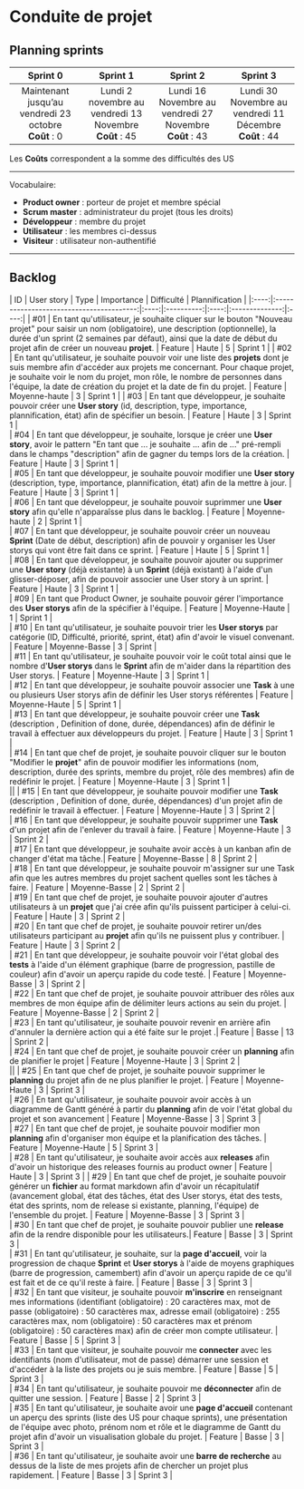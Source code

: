 # Conduite de projet

## Planning sprints

| Sprint 0  | Sprint 1 | Sprint 2 | Sprint 3 |
|:---------:|:--------:|:-------:|:-------:|
| Maintenant jusqu’au vendredi 23 octobre <br> **Coût** : 0 | Lundi 2 novembre au vendredi 13 Novembre <br> **Coût** : 45 | Lundi 16 Novembre au vendredi 27 Novembre <br> **Coût** : 43 | Lundi 30 Novembre au vendredi 11 Décembre <br> **Coût** : 44 |

 Les **Coûts** correspondent a la somme des difficultés des US
 
---
Vocabulaire:
- __Product owner__ : porteur de projet et membre spécial
- __Scrum master__ : administrateur du projet (tous les droits)
- __Développeur__ : membre du projet
- __Utilisateur__ : les membres ci-dessus
- __Visiteur__ : utilisateur non-authentifié
---

## Backlog

|  ID  |                User story               | Type | Importance | Difficulté | Plannification |
|:----:|:----------------------------------------:|:----:|:----------:|:----:|:--------------:|:----:|
| #01 | En tant qu'utilisateur, je souhaite cliquer sur le bouton "Nouveau projet" pour saisir un nom (obligatoire), une description (optionnelle), la durée d'un sprint (2 semaines par défaut), ainsi que la date de début du projet afin de créer un nouveau **projet**. | Feature | Haute | 5 | Sprint 1 |
| #02 | En tant qu'utilisateur, je souhaite pouvoir voir une liste des **projets** dont je suis membre afin d'accéder aux projets me concernant. Pour chaque projet, je souhaite voir le nom du projet, mon rôle, le nombre de personnes dans l'équipe, la date de création du projet et la date de fin du projet. | Feature | Moyenne-haute | 3 | Sprint 1 |
| #03 | En tant que développeur, je souhaite pouvoir créer une **User story** (id, description, type, importance, plannification, état) afin de spécifier un besoin. | Feature | Haute | 3 | Sprint 1 |  
| #04 | En tant que développeur, je souhaite, lorsque je créer une **User story**, avoir le pattern "En tant que ... je souhaite ... afin de ..." pré-rempli dans le champs "description" afin de gagner du temps lors de la création. | Feature | Haute | 3 | Sprint 1 |  
| #05 | En tant que développeur, je souhaite pouvoir modifier une **User story** (description, type, importance, plannification, état) afin de la mettre à jour. | Feature | Haute | 3 | Sprint 1 |  
| #06 | En tant que développeur, je souhaite pouvoir suprimmer une **User story** afin qu'elle n'apparaîsse plus dans le backlog. | Feature | Moyenne-haute | 2 | Sprint 1 |  
| #07 | En tant que développeur, je souhaite pouvoir créer un nouveau **Sprint** (Date de début, description) afin de pouvoir y organiser les User storys qui vont être fait dans ce sprint. | Feature | Haute | 5 | Sprint 1 |  
| #08 | En tant que développeur, je souhaite pouvoir ajouter ou supprimer une **User story** (déjà existante) à un **Sprint** (déjà existant) à l'aide d'un glisser-déposer, afin de pouvoir associer une User story à un sprint. | Feature | Haute | 3 | Sprint 1 |  
| #09 | En tant que Product Owner, je souhaite pouvoir gérer l'importance des **User storys** afin de la spécifier à l'équipe. | Feature | Moyenne-Haute | 1 | Sprint 1 |  
| #10 | En tant qu'utilisateur, je souhaite pouvoir trier les **User storys** par catégorie (ID, Difficulté, priorité, sprint, état) afin d'avoir le visuel convenant. | Feature | Moyenne-Basse | 3 | Sprint  |  
| #11 | En tant qu'utilisateur, je souhaite pouvoir voir le coût total ainsi que le nombre d'**User storys** dans le **Sprint** afin de m'aider dans la répartition des User storys. | Feature | Moyenne-Haute | 3 | Sprint 1 |  
| #12 | En tant que développeur, je souhaite pouvoir associer une **Task** à une ou plusieurs User storys afin de définir les User storys référentes | Feature | Moyenne-Haute | 5 | Sprint 1 |  
| #13 | En tant que développeur, je souhaite pouvoir créer une **Task** (description , Definition of done, durée, dépendances) afin de définir le travail à effectuer aux développeurs du projet. | Feature | Haute | 3 | Sprint 1 |  
| #14 | En tant que chef de projet, je souhaite pouvoir cliquer sur le bouton "Modifier le **projet**" afin de pouvoir modifier les informations (nom, description, durée des sprints, membre du projet, rôle des membres) afin de redéfinir le projet. | Feature | Moyenne-Haute | 3 | Sprint 1 |  
||
| #15 | En tant que développeur, je souhaite pouvoir modifier une **Task** (description , Definition of done, durée, dépendances) d'un projet afin de redéfinir le travail à effectuer. | Feature | Moyenne-Haute | 3 | Sprint 2 |  
| #16 | En tant que développeur, je souhaite pouvoir supprimer une **Task** d'un projet afin de l'enlever du travail à faire. | Feature | Moyenne-Haute | 3 | Sprint 2 |  
| #17 | En tant que développeur, je souhaite avoir accès à un kanban afin de changer d'état ma tâche.| Feature | Moyenne-Basse | 8 | Sprint 2 |  
| #18 | En tant que développeur, je souhaite pouvoir m'assigner sur une Task afin que les autres membres du projet sachent quelles sont les tâches à faire. | Feature | Moyenne-Basse | 2 | Sprint 2 |  
| #19 | En tant que chef de projet, je souhaite pouvoir ajouter d'autres utilisateurs à un **projet** que j'ai crée afin qu'ils puissent participer à celui-ci. | Feature | Haute | 3 | Sprint 2 |  
| #20 | En tant que chef de projet, je souhaite pouvoir retirer un/des utilisateurs participant au **projet** afin qu'ils ne puissent plus y contribuer. | Feature | Haute | 3 | Sprint 2 |  
| #21 | En tant que développeur, je souhaite pouvoir voir l'état global des **tests** à l'aide d'un élément graphique (barre de progression, pastille de couleur) afin d'avoir un aperçu rapide du code testé. | Feature | Moyenne-Basse | 3 | Sprint 2 |  
| #22 | En tant que chef de projet, je souhaite pouvoir attribuer des rôles aux membres de mon équipe afin de délimiter leurs actions au sein du projet. | Feature | Moyenne-Basse | 2 | Sprint 2 |  
| #23 | En tant qu'utilisateur, je souhaite pouvoir revenir en arrière afin d'annuler la dernière action qui a été faite sur le projet .| Feature | Basse | 13 | Sprint 2 |  
| #24 | En tant que chef de projet, je souhaite pouvoir créer un **planning** afin de planifier le projet | Feature | Moyenne-Haute | 3 | Sprint 2 |  
||
| #25 | En tant que chef de projet, je souhaite pouvoir supprimer le **planning** du projet afin de ne plus planifier le projet. | Feature | Moyenne-Haute | 3 | Sprint 3 |  
| #26 | En tant qu'utilisateur, je souhaite pouvoir avoir accès à un diagramme de Gantt généré à partir du **planning** afin de voir l'état global du projet et son avancement | Feature | Moyenne-Basse | 3 | Sprint 3 |  
| #27 | En tant que chef de projet, je souhaite pouvoir modifier mon **planning** afin d'organiser mon équipe et la planification des tâches. | Feature | Moyenne-Haute | 5 | Sprint 3 |  
| #28 | En tant qu'utilisateur, je souhaite avoir accès aux **releases** afin d'avoir un historique des releases fournis au product owner | Feature | Haute | 3 | Sprint 3 | 
| #29 | En tant que chef de projet, je souhaite pouvoir générer un **fichier** au format markdown afin d'avoir un récapitulatif (avancement global, état des tâches, état des User storys, état des tests, état des sprints, nom de release si existante, planning, l'équipe) de l'ensemble du projet. | Feature | Moyenne-Basse | 3 | Sprint 3 |  
| #30 | En tant que chef de projet, je souhaite pouvoir publier une **release** afin de la rendre disponible pour les utilisateurs.| Feature | Basse | 3 | Sprint 3 |  
| #31 | En tant qu'utilisateur, je souhaite, sur la **page d'accueil**, voir la progression de chaque **Sprint** et **User storys** à l'aide de moyens graphiques (barre de progression, camembert) afin d'avoir un aperçu rapide de ce qu'il est fait et de ce qu'il reste à faire. | Feature | Basse | 3 | Sprint 3 |  
| #32 | En tant que visiteur, je souhaite pouvoir **m'inscrire** en renseignant mes informations (identifiant (obligatoire) : 20 caractères max, mot de passe (obligatoire) : 50 caractères max, adresse email (obligatoire) : 255 caractères max, nom (obligatoire) : 50 caractères max et prénom (obligatoire) : 50 caractères max) afin de créer mon compte utilisateur. | Feature | Basse | 5 | Sprint 3 |  
| #33 | En tant que visiteur, je souhaite pouvoir me **connecter** avec les identifiants (nom d'utilisateur, mot de passe) démarrer une session et d'accéder à la liste des projets ou je suis membre. | Feature | Basse | 5 | Sprint 3 |  
| #34 | En tant qu'utilisateur, je souhaite pouvoir me **déconnecter** afin de quitter une session. | Feature | Basse | 2 | Sprint 3 |  
| #35 | En tant qu'utilisateur, je souhaite avoir une **page d'accueil** contenant un aperçu des sprints (liste des US pour chaque sprints), une présentation de l'équipe avec photo, prénom nom et rôle et le diagramme de Gantt du projet afin d'avoir un visualisation globale du projet. | Feature | Basse | 3 | Sprint 3 |  
| #36 | En tant qu'utilisateur, je souhaite avoir une **barre de recherche** au dessus de la liste de mes projets afin de chercher un projet plus rapidement. | Feature | Basse | 3 | Sprint 3 |  
